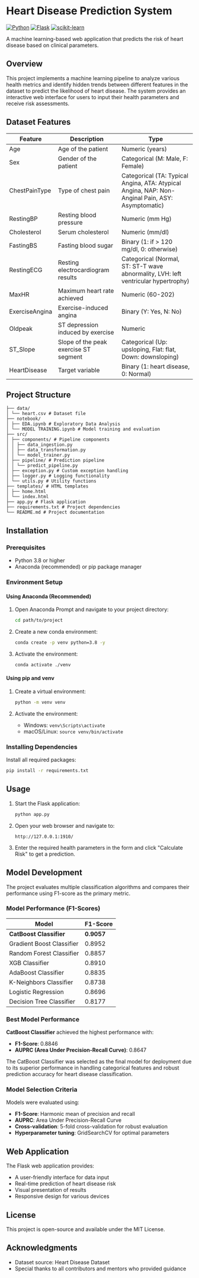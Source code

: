 # Heart Disease Prediction System

[![Python](https://img.shields.io/badge/Python-3.8+-blue.svg)](https://www.python.org/downloads/)
[![Flask](https://img.shields.io/badge/Flask-2.0+-green.svg)](https://flask.palletsprojects.com/)
[![scikit-learn](https://img.shields.io/badge/scikit--learn-1.0+-orange.svg)](https://scikit-learn.org/)

A machine learning-based web application that predicts the risk of heart disease based on clinical parameters.

## Overview

This project implements a machine learning pipeline to analyze various health metrics and identify hidden trends between different features in the dataset to predict the likelihood of heart disease. The system provides an interactive web interface for users to input their health parameters and receive risk assessments.

## Dataset Features

| Feature | Description | Type |
|---------|-------------|------|
| Age | Age of the patient | Numeric (years) |
| Sex | Gender of the patient | Categorical (M: Male, F: Female) |
| ChestPainType | Type of chest pain | Categorical (TA: Typical Angina, ATA: Atypical Angina, NAP: Non-Anginal Pain, ASY: Asymptomatic) |
| RestingBP | Resting blood pressure | Numeric (mm Hg) |
| Cholesterol | Serum cholesterol | Numeric (mm/dl) |
| FastingBS | Fasting blood sugar | Binary (1: if > 120 mg/dl, 0: otherwise) |
| RestingECG | Resting electrocardiogram results | Categorical (Normal, ST: ST-T wave abnormality, LVH: left ventricular hypertrophy) |
| MaxHR | Maximum heart rate achieved | Numeric (60-202) |
| ExerciseAngina | Exercise-induced angina | Binary (Y: Yes, N: No) |
| Oldpeak | ST depression induced by exercise | Numeric |
| ST_Slope | Slope of the peak exercise ST segment | Categorical (Up: upsloping, Flat: flat, Down: downsloping) |
| HeartDisease | Target variable | Binary (1: heart disease, 0: Normal) |

## Project Structure

```
├── data/
│ └── heart.csv # Dataset file
├── notebook/
│ ├── EDA.ipynb # Exploratory Data Analysis
│ └── MODEL TRAINING.ipynb # Model training and evaluation
├── src/
│ ├── components/ # Pipeline components
│ │ ├── data_ingestion.py
│ │ ├── data_transformation.py
│ │ └── model_trainer.py
│ ├── pipeline/ # Prediction pipeline
│ │ └── predict_pipeline.py
│ ├── exception.py # Custom exception handling
│ ├── logger.py # Logging functionality
│ └── utils.py # Utility functions
├── templates/ # HTML templates
│ ├── home.html
│ └── index.html
├── app.py # Flask application
├── requirements.txt # Project dependencies
└── README.md # Project documentation
```

## Installation

### Prerequisites

- Python 3.8 or higher
- Anaconda (recommended) or pip package manager

### Environment Setup

#### Using Anaconda (Recommended)

1. Open Anaconda Prompt and navigate to your project directory:
   ```bash
   cd path/to/project
   ```

2. Create a new conda environment:
   ```bash
   conda create -p venv python=3.8 -y
   ```

3. Activate the environment:
   ```bash
   conda activate ./venv
   ```

#### Using pip and venv

1. Create a virtual environment:
   ```bash
   python -m venv venv
   ```

2. Activate the environment:
   - Windows: `venv\Scripts\activate`
   - macOS/Linux: `source venv/bin/activate`

### Installing Dependencies

Install all required packages:
```bash
pip install -r requirements.txt
```

## Usage

1. Start the Flask application:
   ```bash
   python app.py
   ```

2. Open your web browser and navigate to:
   ```
   http://127.0.0.1:1910/
   ```

3. Enter the required health parameters in the form and click "Calculate Risk" to get a prediction.

## Model Development

The project evaluates multiple classification algorithms and compares their performance using F1-score as the primary metric.

### Model Performance (F1-Scores)

| Model | F1-Score |
|-------|----------|
| **CatBoost Classifier** | **0.9057** |
| Gradient Boost Classifier | 0.8952 |
| Random Forest Classifier | 0.8857 |
| XGB Classifier | 0.8910 |
| AdaBoost Classifier | 0.8835 |
| K-Neighbors Classifier | 0.8738 |
| Logistic Regression | 0.8696 |
| Decision Tree Classifier | 0.8177 |

### Best Model Performance

**CatBoost Classifier** achieved the highest performance with:
- **F1-Score**: 0.8846
- **AUPRC (Area Under Precision-Recall Curve)**: 0.8647

The CatBoost Classifier was selected as the final model for deployment due to its superior performance in handling categorical features and robust prediction accuracy for heart disease classification.

### Model Selection Criteria

Models were evaluated using:
- **F1-Score**: Harmonic mean of precision and recall
- **AUPRC**: Area Under Precision-Recall Curve
- **Cross-validation**: 5-fold cross-validation for robust evaluation
- **Hyperparameter tuning**: GridSearchCV for optimal parameters

## Web Application

The Flask web application provides:
- A user-friendly interface for data input
- Real-time prediction of heart disease risk
- Visual presentation of results
- Responsive design for various devices

## License

This project is open-source and available under the MIT License.

## Acknowledgments

- Dataset source: Heart Disease Dataset
- Special thanks to all contributors and mentors who provided guidance